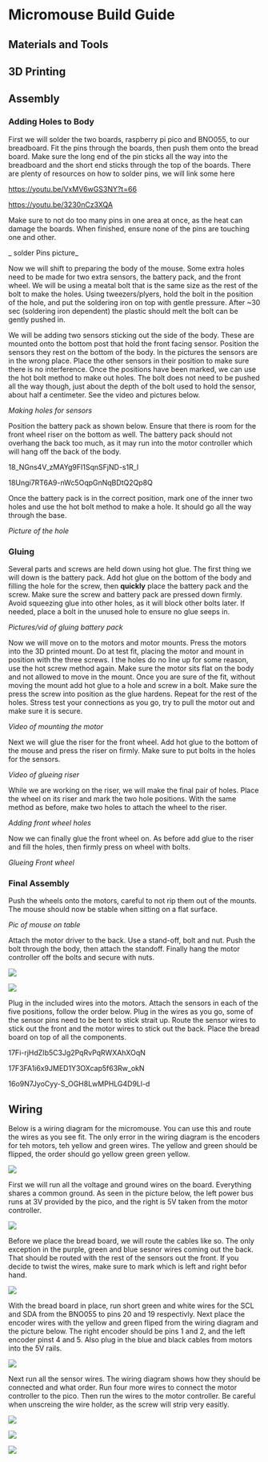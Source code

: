 # Micromouse Build Guide

## Materials and Tools

## 3D Printing

## Assembly

### Adding Holes to Body

First we will solder the two boards, raspberry pi pico and BNO055, to our breadboard. Fit the pins through the boards, then push them onto the bread board. Make sure the long end of the pin
sticks all the way into the breadboard and the short end sticks through the top of the boards. There are plenty of resources on how to solder pins, we will link some here

https://youtu.be/VxMV6wGS3NY?t=66

https://youtu.be/3230nCz3XQA

Make sure to not do too many pins in one area at once, as the heat can damage the boards. When finished, ensure none of the pins are touching one and other.

_ solder Pins picture_

Now we will shift to preparing the body of the mouse. Some extra holes need to be made for two extra sensors, the battery pack, and the front wheel. We will be using a meatal bolt that is the
same size as the rest of the bolt to make the holes. Using tweezers/plyers, hold the bolt in the position of the hole, and put the soldering iron on top with gentle pressure. After ~30 sec (soldering iron dependent)
the plastic should melt the bolt can be gently pushed in. 

We will be adding two sensors sticking out the side of the body. These are mounted onto the bottom post that hold the front facing sensor. Position the sensors they rest on the bottom of the body. In the pictures the sensors are in the wrong place.  Place the other sensors
in their position to make sure there is no interference. Once the positions have been marked, we can use the hot bolt method to make out holes. The bolt does not need to be pushed all the way though, just about the depth of the bolt used to hold the sensor, about half a centimeter. 
See the video and pictures below. 

_Making holes for sensors_


Position the battery pack as shown below. Ensure that there is room for the front wheel riser on the bottom as well. The battery pack should not overhang the back too much, as it may run into the motor controller which will hang off the back of the body.

18_NGns4V_zMAYg9FI1SqnSFjND-s1R_l

18Ungi7RT6A9-nWc5OqpGnNqBDtQ2Qp8Q

Once the battery pack is in the correct position, mark one of the inner two holes and use the hot bolt method to make a hole. It should go all the way through the base.

_Picture of the hole_


### Gluing

Several parts and screws are held down using hot glue. The first thing we will down is the battery pack. Add hot glue on the bottom of the body and filling the hole for the screw, then **quickly** place the battery pack and the screw. Make sure the screw and battery pack are pressed down firmly. Avoid squeezing glue into other holes, as it will block other bolts later. If needed, place a bolt in the unused hole to ensure no glue seeps in.

_Pictures/vid of gluing battery pack_

Now we will move on to the motors and motor mounts. Press the motors into the 3D printed mount. Do at test fit, placing the motor and mount in position with the three screws. I the holes do no line up for some reason, use the hot screw method again. Make sure the motor sits flat on the body and not allowed to move in the mount. Once you are sure of the fit, without moving the mount add hot glue to a hole and screw in a bolt. Make sure the press the screw into position as the glue hardens. Repeat for the rest of the holes. Stress test your connections as you go, try to pull the motor out and make sure it is secure.

_Video of mounting the motor_

Next we will glue the riser for the front wheel. Add hot glue to the bottom of the mouse and press the riser on firmly. Make sure to put bolts in the holes for the sensors.

_Video of glueing riser_

While we are working on the riser, we will make the final pair of holes. Place the wheel on its riser and mark the two hole positions. With the same method as before, make two holes to attach the wheel to the riser.

_Adding front wheel holes_

Now we can finally glue the front wheel on. As before add glue to the riser and fill the holes, then firmly press on wheel with bolts.

_Glueing Front wheel_

### Final Assembly

Push the wheels onto the motors, careful to not rip them out of the mounts. The mouse should now be stable when sitting on a flat surface.

_Pic of mouse on table_

Attach the motor driver to the back. Use a stand-off, bolt and nut. Push the bolt through the body, then attach the standoff. Finally hang the motor controller off the bolts and secure with nuts.

![](https://drive.google.com/uc?export=view&id=18NLLlD8ht0rcpdyMzZoAGB0ODV9KM1Ru)

![](https://drive.google.com/uc?export=view&id=17mLeJrcFiOVl_M-XIbPsL88aFJMEj-vw)

Plug in the included wires into the motors. Attach the sensors in each of the five positions, follow the order below. Plug in the wires as you go, some of the sensor pins need to be bent to stick strait up. Route the sensor wires to stick out the front and the motor wires to stick out the back. Place the bread board on top of all the components.

17Fi-rjHdZIb5C3Jg2PqRvPqRWXAhXOqN

17F3FA1i6x9JMED1Y3OXcap5f63Rw_okN

16o9N7JyoCyy-S_OGH8LwMPHLG4D9Ll-d



## Wiring

Below is a wiring diagram for the micromouse. You can use this and route the wires as you see fit. The only error in the wiring diagram is the encoders for teh motors, teh yellow and green wires. The yellow and green should be flipped, the order should go yellow green green yellow.

![](https://drive.google.com/uc?export=view&id=1pzRai8rGGtg09KoscXExky3qvh6skgD5)

First we will run all the voltage and ground wires on the board. Everything shares a common ground. As seen in the picture below, the left power bus runs at 3V provided by the pico, and the right is 5V taken from the motor controller. 

![](https://drive.google.com/uc?export=view&id=16WRvHdAfsYwCEhHNXd14On4lbiXIG5Qp)

Before we place the bread board, we will route the cables like so. The only exception in the purple, green and blue sesnor wires coming out the back. That should be routed with the rest of the sensors out the front. If you decide to twist the wires, make sure to mark which is left and right befor hand. 

![](https://drive.google.com/uc?export=view&id=16TwKRqmR6D-hn6E5z7vDTsoDSE2w402d)

With the bread board in place, run short green and white wires for the SCL and SDA from the BNO055 to pins 20 and 19 respectivly. Next place the encoder wires with the yellow and green fliped from the wiring diagram and the picture below. The right encoder should be pins 1 and 2, and the left encoder pinst 4 and 5. Also plug in the blue and black cables from motors into the 5V rails. 

![](https://drive.google.com/uc?export=view&id=16Qsl-VeQIxkwBld_Qz9MLijhpvSyvk3B)

Next run all the sensor wires. The wiring diagram shows how they should be connected and what order. Run four more wires to connect the motor controller to the pico. Then run the wires to the motor controller. Be careful when unscreing the wire holder, as the screw will strip very easitly. 

![](https://drive.google.com/uc?export=view&id=16F1qy9ZgYmh_aKV9ryn_UTAJyWjUAnvf)

![](https://drive.google.com/uc?export=view&id=166pFO1wkkjoJGEHYvktakMn4yjAlVE-4)

![](https://drive.google.com/uc?export=view&id=16PFqQpktVyI33SfUr6fUxsdJxnkLMPrD)
   
